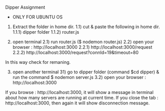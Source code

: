 Dipper Assignment

* ONLY FOR UBUNTU OS

1) Extract the folder in home dir.
  1.1) cut & paste the following in home dir.
       1.1.1) dipper folder
       1.1.2) router.js

 2) open terminal
   2.1) run router.js ($ nodemon router.js)
   2.2) open your browser : http://localhost:3000
      2.2.1) http://localhost:3000/request
      2.2.2) http://localhost:3000/request?connId=19&timeout=80

   In this way check for remaning.


  3) open another terminal
    31) go to dipper folder (command $cd dipper) & run the command $ nodemon server.js
    3.2)  open your browser : http://localhost:3000

If you browse : http://localhost:3000, it will show a message in terminal
 about how many servers are running at current time.
  If you close the tab  : http://localhost:3000, then again it will show disconnection message.
